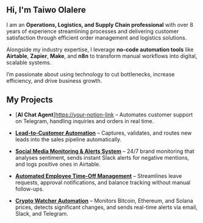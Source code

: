 ## Hi, I'm Taiwo Olalere

I am an **Operations, Logistics, and Supply Chain professional** with over 8 years of experience streamlining processes and delivering customer satisfaction through efficient order management and logistics solutions.

Alongside my industry expertise, I leverage **no-code automation tools** like **Airtable**, **Zapier**, **Make**, and **n8n** to transform manual workflows into digital, scalable systems.

I’m passionate about using technology to cut bottlenecks, increase efficiency, and drive business growth.


## My Projects

- [**AI Chat Agent**][https://your-notion-link](https://www.notion.so/AI-Chat-Agent-284c6c0380a98035a8e6e13168740bf9?source=copy_link) – Automates customer support on Telegram, handling inquiries and orders in real time.

- [**Lead-to-Customer Automation**]([https://your-notion-link](https://www.notion.so/Lead-to-Customer-Automation-Workflow-27fc6c0380a98040b652e3566b90f564?source=copy_link)) – Captures, validates, and routes new leads into the sales pipeline automatically.

- [**Social Media Monitoring & Alerts System**]([https://your-notion-link](https://www.notion.so/Social-Media-Monitoring-Alerts-System-27fc6c0380a98031b20becfa2b2139c2?source=copy_link)) – 24/7 brand monitoring that analyses sentiment, sends instant Slack alerts for negative mentions, and logs positive ones in Airtable.

- [**Automated Employee Time-Off Management**]([https://your-notion-link](https://www.notion.so/Automated-Employee-Time-Off-Management-System-27fc6c0380a9800f8bfde9de45481522?source=copy_link)) – Streamlines leave requests, approval notifications, and balance tracking without manual follow-ups.

- [**Crypto Watcher Automation**]([https://your-notion-link](https://www.notion.so/Crypto-Watcher-Automation-27fc6c0380a9808e9304ea57efb1cf4b?source=copy_link)) – Monitors Bitcoin, Ethereum, and Solana prices, detects significant changes, and sends real-time alerts via email, Slack, and Telegram.
